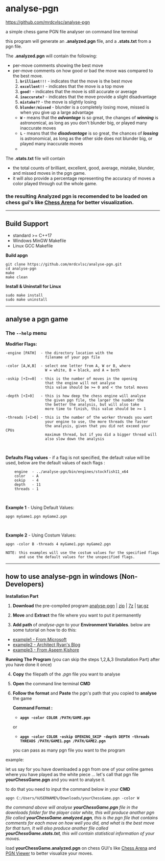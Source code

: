 # analyse-pgn
https://github.com/mrdcvlsc/analyse-pgn

a simple chess game PGN file analyser on command line terminal

this program will generate an **.analyzed.pgn** file, and a **.stats.txt** from a pgn file.

The **.analyzed.pgn** will contain the following:

- per-move comments showing the best move
- per-move comments on how good or bad the move was compared to the best move.
  1. **```brilliant!!!```** - indicates that the move is the best move
  2. **```excellent!!```** - indicates that the move is a top move
  3. **```good!```** - indicates that the move is still accurate or average
  4. **```inaccurate?```** - indicates that the move provide a slight disadvantage
  5. **```mistake??```** - the move is slightly losing
  6. **```blunder/missed```** - blunder is a completely losing move, missed is when you give up a large advantage
  -  **```W```** - means that the ***advantage*** is so great, the changes of ***winning*** is astronomical, as long as you don't blunder big, or played many inaccurate moves
  -  **```L```** - means that the ***disadvantage*** is so great, the chances of ***lossing*** is astronomical, as long as the other side does not blunder big, or played many inaccurate moves
  -  
The **.stats.txt** file will contain
- the total counts of brilliant, excellent, good, average, mistake, blunder, and missed moves in the pgn game.
- it will also provide a percentage representing the accuracy of moves a color played through out the whole game.

### the resulting Analyzed pgn is recomended to be loaded on chess gui's like [Chess Arena](http://www.playwitharena.de/) for better visualization.

---------------------------

## Build Support
  - standard >= C++17
  - Windows MinGW Makefile
  - Linux GCC Makefile

**Build apgn**

```
git clone https://github.com/mrdcvlsc/analyse-pgn.git
cd analyse-pgn
make
make clean
```

**Install & Uninstall for Linux**
```
sudo make install
sudo make uninstall
```

-------------------------------------------

## analyse a pgn game

### The ```--help``` menu

  **Modifier Flags:**

    -engine [PATH]  - the directory location with the
                      filename of your pgn file

    -color [A,W,B]  - select one letter from A, W or B, where
                      W = white, B = black, and A = both

    -oskip [+I>=0]  - this is the number of moves in the opening
                      that the engine will not analyse
                      this value should be >= 0 and < the total moves

    -depth [+I>0]   - this is how deep the chess engine will analyse
                      the given pgn file, the larger the number the
                      the better the analysis, but will also take
                      more time to finish, this value should be >= 1

    -threads [+I>0] - this is the number of the worker threads you want
                      your engine to use, the more threads the faster
                      the analysis, given that you did not exceed your CPUs
                      maximum thread, but if you did a bigger thread will
                      also slow down the analysis

<br>

**Defaults Flag values** - if a flag is not specified, the default value will be used, below are the default values of each flags :

        engine  - ../analyse-pgn/bin/engines/stockfish11_x64
        color   - A
        oskip   - 4
        depth   - 11
        threads - 1

<br>

**Example 1** - Using Default Values:

    apgn myGame1.pgn myGame2.pgn

<br>

**Example 2** - Using Costum Values:

    apgn -color B -threads 4 myGame1.pgn myGame2.pgn

    NOTE: this examples will use the costum values for the specified flags
          and use the default values for the unspecified flags.

------------------------------

## how to use analyse-pgn in windows (Non-Developers)

**Installation Part**

1. **Download** the pre-compiled program [analyse-pgn](https://github.com/mrdcvlsc/analyse-pgn/releases/tag/v1.0) | [zip](https://github.com/mrdcvlsc/analyse-pgn/releases/download/v1.1/apgn.zip) | [7z](https://github.com/mrdcvlsc/analyse-pgn/releases/download/v1.1/apgn.7z) | [tar.gz](https://github.com/mrdcvlsc/analyse-pgn/releases/download/v1.1/apgn.tar.gz)
2. **Move** and **Extract** the file where you want to put it permanently

3. **Add path** of _analyse-pgn_ to your **Environment Variables**. below are some tutorial on how to do this:

- [example1 - From Microsoft](https://docs.microsoft.com/en-us/previous-versions/office/developer/sharepoint-2010/ee537574(v=office.14)#:~:text=To%20add%20a%20path%20to%20the%20PATH%20environment%20variable&text=In%20the%20System%20dialog%20box,to%20Path%20and%20select%20it.)
- [example2 - Architect Ryan's Blog](https://www.architectryan.com/2018/03/17/add-to-the-path-on-windows-10/)
- [example3 - From Aseem Kishore](https://helpdeskgeek.com/windows-10/add-windows-path-environment-variable/)

**Running The Program** (you can skip the steps 1,2,&,3 (Installation Part) after you have done it once)

4. **Copy** the filepath of the _.pgn_ file you want to analyse

4. **Open** the command line terminal **CMD**

5. **Follow the format** and **Paste** the pgn's path that you copied to **analyse** the game

<ul>

**Command Format :**
  - **```apgn -color COLOR /PATH/GAME.pgn ```**

or

  - **```apgn -color COLOR -oskip OPENING_SKIP -depth DEPTH -threads THREADS /PATH/GAME1.pgn /PATH/GAME2.pgn```**
  
  you can pass as many pgn file you want to the program
  
</ul>


example:

let us say for you have downloaded a pgn from one of your online games where you have played as the white piece
... let's call that pgn file **yourChessGame.pgn** and you want to analyse it.

to do that you need to input the command below in your **CMD**

```
apgn C:/Users/%USERNAME%/Downloads/yourChessGame.pgn -color W
```

_the command above will analyse **yourChessGame.pgn** file in the downloads folder for the player color white, this will produce another pgn file called **yourChessGame.analyzed.pgn**, this is the pgn file that contains comments for each move on how well you did, and what is the best move for that turn, It will also produce another file called **yourChessGame.stats.txt**, this will contain statistical information of your moves._

load **yourChessGame.analyzed.pgn** on chess GUI's like [Chess Arena](http://www.playwitharena.de/) and [PGN Viewer](https://chesstempo.com/pgn-viewer/) to better visualize your moves.
